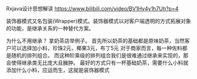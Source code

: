 Rxjava设计思想解读
https://www.bilibili.com/video/BV1Hy4y1h7Uh?p=4

装饰器模式又名包装(Wrapper)模式。装饰器模式以对客户端透明的方式拓展对象的功能，是继承关系的一种替代方案。

为什么不用继承？ 拿奶茶店举例子。
首先所以奶茶的基础都是原味奶茶，当然客户可以选择加小料，珍珠2元，椰果3元，布丁5元
对于商家而言，每一种佐料都是随机的排列组合。
而这种阶乘级的排列组合我们是很难通过继承来实现的，那会使得继承类无比庞大且臃肿。
最好的方式只有一杯基础奶茶，需要什么小料就添加什么小料，应运而生，这就是装饰器模式


